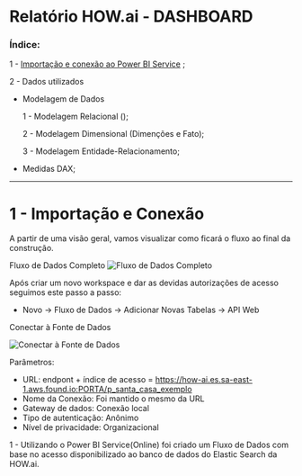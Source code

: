 # Relatório HOW.ai - DASHBOARD

### Índice:

1 - [Importação e conexão ao Power BI Service](https://github.com/fuculo/Engenharia-de-Dados/blob/main/HOW.ai/Documenta%C3%A7%C3%A3o%20Dashboard.md#L19)
;

2 - Dados utilizados
  *	Modelagem de Dados
  
      1 - Modelagem Relacional ();
  
      2 - Modelagem Dimensional (Dimenções e Fato);
  
      3 - Modelagem Entidade-Relacionamento;
  *	Medidas DAX;

___

# 1 - Importação e Conexão

A partir de uma visão geral, vamos visualizar como ficará o fluxo ao final da construção.

Fluxo de Dados Completo
![Fluxo de Dados Completo](https://github.com/fuculo/Engenharia-de-Dados/assets/138727304/e86abfb7-19fa-4456-91c4-387f8aa58307)

Após criar um novo workspace e dar as devidas autorizações de acesso seguimos este passo a passo:
* Novo -> Fluxo de Dados -> Adicionar Novas Tabelas -> API Web



Conectar à Fonte de Dados

![Conectar à Fonte de Dados](https://github.com/fuculo/Engenharia-de-Dados/assets/138727304/8c5e3fe6-6401-40f1-8463-b4ac99b06180)


Parâmetros:
* URL: endpont + índice de acesso = https://how-ai.es.sa-east-1.aws.found.io:PORTA/p_santa_casa_exemplo
* Nome da Conexão: Foi mantido o mesmo da URL
* Gateway de dados: Conexão local
* Tipo de autenticação: Anônimo
* Nível de privacidade: Organizacional


1 - Utilizando o Power BI Service(Online) foi criado um Fluxo de Dados com base no acesso disponibilizado ao banco de dados do Elastic Search da HOW.ai.
